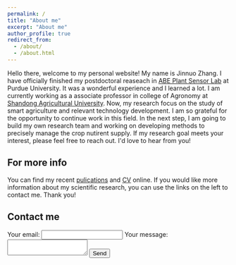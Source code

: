 ```yaml
---
permalink: /
title: "About me"
excerpt: "About me"
author_profile: true
redirect_from: 
  - /about/
  - /about.html
---
```


Hello there, welcome to my personal website! My name is Jinnuo Zhang. I have officially finished my postdoctoral reaseach in [ABE Plant Sensor Lab](https://engineering.purdue.edu/ABEPlantSensorLab) at Purdue University. It was a wonderful experience and I learned a lot. I am currently working as a associate professor in college of Agronomy at [Shandong Agricultural University](https://english.sdau.edu.cn/). Now, my research focus on the study of smart agriculture and relevant technology development. I am so grateful for the opportunity to continue work in this field. In the next step, I am going to build my own research team and working on developing methods to precisely manage the crop nutirent supply. If my research goal meets your interest, please feel free to reach out. I'd love to hear from you!

For more info
------
You can find my recent [pulications](https://jinnuozhang.github.io/publications/) and [CV](https://jinnuozhang.github.io/cv/) online. If you would like more information about my scientific research, you can use the links on the left to contact me. Thank you!


<!-- <img align="center" alt="GIF" src="https://github.com/jinnuozhang/jinnuozhang/blob/main/Batman.gif?raw=true" width="400"/> -->


Contact me
------
<form
  action="https://formspree.io/f/mjvqrlyy"
  method="POST"
>
  <label>
    Your email:
    <input type="email" name="email">
  </label>
  <label>
    Your message:
    <textarea name="message"></textarea>
  </label>
  <!-- your other form fields go here -->
  <button type="submit">Send</button>
</form>

